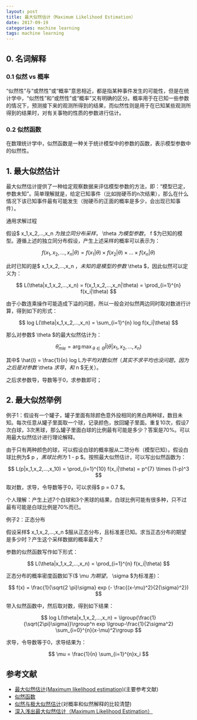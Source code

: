```yaml
---
layout: post
title: 最大似然估计（Maximum Likelihood Estimation）
date: 2017-09-19
categories: machine learning
tags: machine learning
---
```


## 0. 名词解释

### 0.1 似然 vs 概率

“似然性”与“或然性”或“概率”意思相近，都是指某种事件发生的可能性，但是在统计学中，“似然性”和“或然性”或“概率”又有明确的区分。概率用于在已知一些参数的情况下，预测接下来的观测所得到的结果，而似然性则是用于在已知某些观测所得到的结果时，对有关事物的性质的参数进行估计。

### 0.2 似然函数

在数理统计学中，似然函数是一种关于统计模型中的参数的函数，表示模型参数中的似然性。

## 1. 最大似然估计

最大似然估计提供了一种给定观察数据来评估模型参数的方法，即：“模型已定，参数未知”。简单理解就是，给定已知事件（比如抛硬币的n次结果），那么在什么情况下该已知事件最有可能发生（抛硬币的正面的概率是多少，会出现已知事件）。

通用求解过程

假设$ x_1,x_2,...,x_n $为独立同分布采样，$ \theta $为模型参数，$ f $为已知的模型。遵循上述的独立同分布假设，产生上述采样的概率可以表示为：

$$
f(x_1,x_2,...,x_n|\theta) = f(x_1|\theta) \times f(x_2|\theta) \times ... \times f(x_n|\theta)
$$

此时已知的是$ x_1,x_2,...,x_n $，未知的是模型的参数$ \theta $，因此似然可以定义为：

$$
L(\theta|x_1,x_2,...,x_n) = f(x_1,x_2,...,x_n|\theta) = \prod_{i=1}^{n} f(x_i|\theta)
$$

由于小数连乘操作可能造成下溢的问题，所以一般会对似然两边同时取对数进行计算，得到如下的形式：

$$
log L(\theta|x_1,x_2,...,x_n) = \sum_{i=1}^{n} log f(x_i|\theta)
$$

那么对参数$ \theta $的最大似然估计为：

$$
\hat{\theta}_{mle} = {\arg\max}_{\theta \in \Theta} \hat{l} (\theta|x_1,x_2,...,x_n)
$$

其中$ \hat{l} = \frac{1}{n} log L$为平均对数似然（其实不求平均也没问题，因为之后是对参数$ \theta $求导，和$ n $无关）。

之后求参数导，导数等于0，求参数即可；

## 2. 最大似然举例

例子1：假设有一个罐子，罐子里面有除颜色意外投相同的黑白两种球，数目未知。每次任意从罐子里面取一个球，记录颜色，放回罐子里面。重复10次，假设7次白球，3次黑球，那么罐子里面白球的比例最有可能是多少？答案是70%。可以用最大似然估计进行理论解释。

由于只有两种颜色的球，可以假设白球的概率服从二项分布（模型已知）。假设白球比例为$ p $，黑球比例为$ 1 - p $。按照最大似然估计，可以写出似然函数为：

$$
L(p|x_1,x_2,...,x_10) = \prod_{i=1}^{10} f(x_i|\theta) = p^{7} \times (1-p)^3
$$

取对数，求导，令导数等于0，可以求得$ p = 0.7 $。

个人理解：产生上述7个白球和3个黑球的结果，白球比例可能有很多种，只不过最有可能是白球比例是70%而已。

例子2：正态分布

假设采样$ x_1,x_2,...,x_n $服从正态分布，且标准差已知。求当正态分布的期望是多少时？产生这个采样数据的概率最大？

参数的似然函数写作如下形式：

$$
L(\theta|x_1,x_2,...,x_n) = \prod_{i=1}^{n} f(x_i|\theta)
$$

正态分布的概率密度函数如下($ \mu $为期望，$ \sigma $为标准差)：

$$
f(x) = \frac{1}{\sqrt{2 \pi}\sigma} exp (- \frac{(x-\mu)^2}{2{\sigma}^2})
$$

带入似然函数中，然后取对数，得到如下结果：

$$
log L(\theta|x_1,x_2,...,x_n) = \lgroup{\frac{1}{\sqrt{2\pi}\sigma}}\rgroup^n exp \lgroup-\frac{1}{2\sigma^2} \sum_{i=0}^{n}(x-\mu)^2\rgroup
$$

求导，令导数等于0，求导结果为：

$$
\mu = \frac{1}{n} \sum_{i=1}^{n}x_i
$$

## 参考文献

- [最大似然估计(Maximum likelihood estimation)](http://www.cnblogs.com/liliu/archive/2010/11/22/1883702.html)(主要参考文献)
- [似然函数](https://zh.wikipedia.org/wiki/%E4%BC%BC%E7%84%B6%E5%87%BD%E6%95%B0?oldformat=true)
- [似然与极大似然估计](http://fangs.in/post/thinkstats/likelihood/)(对概率和似然解释的比较清楚)
- [深入浅出最大似然估计（Maximum Likelihood Estimation）](http://www.jianshu.com/p/f1d3906e4a3e)
